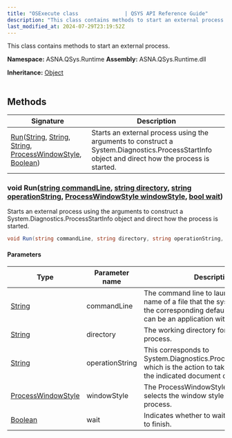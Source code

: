 ```yaml
---
title: "OSExecute class               | QSYS API Reference Guide"
description: "This class contains methods to start an external process. "
last_modified_at: 2024-07-29T23:19:52Z
---
```


This class contains methods to start an external process.

**Namespace:** ASNA.QSys.Runtime
**Assembly:** ASNA.QSys.Runtime.dll

**Inheritance:** [Object](https://docs.microsoft.com/en-us/dotnet/api/system.object)
<br>
<br>

## Methods

| Signature | Description |
| --- | --- |
| [Run](#void-runstring-commandline-string-directory-string-operationstring-processwindowstyle-windowstyle-bool-wait)([String](https://docs.microsoft.com/en-us/dotnet/api/system.string), [String](https://docs.microsoft.com/en-us/dotnet/api/system.string), [String](https://docs.microsoft.com/en-us/dotnet/api/system.string), [ProcessWindowStyle](https://learn.microsoft.com/en-us/dotnet/api/system.diagnostics.processwindowstyle?view=net-8.0), [Boolean](https://docs.microsoft.com/en-us/dotnet/api/system.boolean)) | Starts an external process using the arguments to construct a System.Diagnostics.ProcessStartInfo object and direct how the process is started.

### void Run([string commandLine](https://learn.microsoft.com/en-us/dotnet/api/system.string?view=net-8.0), [string directory](https://learn.microsoft.com/en-us/dotnet/api/system.string?view=net-8.0), [string operationString](https://learn.microsoft.com/en-us/dotnet/api/system.string?view=net-8.0), [ProcessWindowStyle windowStyle](https://learn.microsoft.com/en-us/dotnet/api/system.diagnostics.processwindowstyle?view=net-8.0), [bool wait](https://docs.microsoft.com/en-us/dotnet/api/system.boolean))

Starts an external process using the arguments to construct a System.Diagnostics.ProcessStartInfo object and direct how the process is started.

```cs
void Run(string commandLine, string directory, string operationString, ProcessWindowStyle windowStyle, bool wait)
```

#### Parameters

| Type | Parameter name | Description
| --- | --- | ---
| [String](https://docs.microsoft.com/en-us/dotnet/api/system.string) | commandLine | The command line to launch. It may be the name of a file that the system will open in the corresponding default application,            or it can be an application with its arguments.
| [String](https://docs.microsoft.com/en-us/dotnet/api/system.string) | directory | The working directory for the new process.
| [String](https://docs.microsoft.com/en-us/dotnet/api/system.string) | operationString | This corresponds to System.Diagnostics.ProcessStartInfo.Verb, which is the action to take when opening the indicated document or application.
| [ProcessWindowStyle](https://learn.microsoft.com/en-us/dotnet/api/system.diagnostics.processwindowstyle?view=net-8.0) | windowStyle | The ProcessWindowStyle value that selects the window style of the new process.
| [Boolean](https://docs.microsoft.com/en-us/dotnet/api/system.boolean) | wait | Indicates whether to wait for the process to finish.
